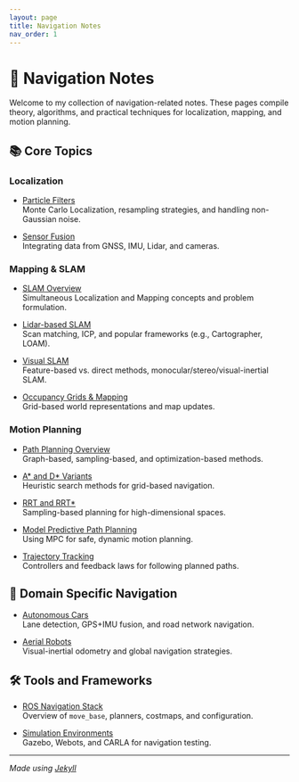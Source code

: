 ```yaml
---
layout: page
title: Navigation Notes
nav_order: 1
---
```


# 🧭 Navigation Notes

Welcome to my collection of navigation-related notes. These pages compile theory, algorithms, and practical techniques for localization, mapping, and motion planning.

## 📚 Core Topics

### Localization

- [Particle Filters](./notes/autonomous_nav.html) \
  Monte Carlo Localization, resampling strategies, and handling non-Gaussian noise.

- [Sensor Fusion](./notes/sensor_fusion.html) \
  Integrating data from GNSS, IMU, Lidar, and cameras.


### Mapping & SLAM

- [SLAM Overview](./notes/slam_overview.html) \
  Simultaneous Localization and Mapping concepts and problem formulation.

- [Lidar-based SLAM](./notes/lidar_slam.html) \
  Scan matching, ICP, and popular frameworks (e.g., Cartographer, LOAM).

- [Visual SLAM](./notes/visual_slam.html) \
  Feature-based vs. direct methods, monocular/stereo/visual-inertial SLAM.

- [Occupancy Grids & Mapping](./notes/occupancy_mapping.html) \
  Grid-based world representations and map updates.

### Motion Planning

- [Path Planning Overview](./notes/path_planning.html) \
  Graph-based, sampling-based, and optimization-based methods.

- [A* and D* Variants](./notes/a_star.html) \
  Heuristic search methods for grid-based navigation.

- [RRT and RRT*](./notes/rrt.html) \
  Sampling-based planning for high-dimensional spaces.

- [Model Predictive Path Planning](./notes/mpc_planning.html) \
  Using MPC for safe, dynamic motion planning.

- [Trajectory Tracking](./notes/trajectory_tracking.html) \
  Controllers and feedback laws for following planned paths.

## 🚗 Domain Specific Navigation

- [Autonomous Cars](./domain_specific_nav/cars.html) \
  Lane detection, GPS+IMU fusion, and road network navigation.

- [Aerial Robots](./domain_specific_nav/drones.html) \
  Visual-inertial odometry and global navigation strategies.

## 🛠️ Tools and Frameworks

- [ROS Navigation Stack](./tools/ros_nav_stack.html) \
  Overview of `move_base`, planners, costmaps, and configuration.

- [Simulation Environments](./tools/simulation.html) \
  Gazebo, Webots, and CARLA for navigation testing.

---

*Made using [Jekyll](https://jekyllrb.com/)*
